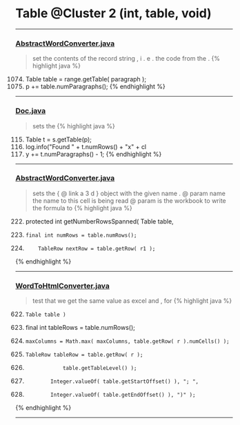 # Table @Cluster 2 (int, table, void)

***

### [AbstractWordConverter.java](https://searchcode.com/codesearch/view/97383976/)
> set the contents of the record string , i . e . the code from the . 
{% highlight java %}
1074. Table table = range.getTable( paragraph );
1077. p += table.numParagraphs();
{% endhighlight %}

***

### [Doc.java](https://searchcode.com/codesearch/view/17642935/)
> sets the 
{% highlight java %}
115. Table t = s.getTable(p);
118. log.info("Found " + t.numRows() + "x" + cl
126. y += t.numParagraphs() - 1;
{% endhighlight %}

***

### [AbstractWordConverter.java](https://searchcode.com/codesearch/view/97383976/)
> sets the { @ link a 3 d } object with the given name . @ param name the name to this cell is being read @ param is the workbook to write the formula to 
{% highlight java %}
222. protected int getNumberRowsSpanned( Table table,
229.     final int numRows = table.numRows();
234.         TableRow nextRow = table.getRow( r1 );
{% endhighlight %}

***

### [WordToHtmlConverter.java](https://searchcode.com/codesearch/view/97383966/)
> test that we get the same value as excel and , for 
{% highlight java %}
622.     Table table )
629. final int tableRows = table.numRows();
634.     maxColumns = Math.max( maxColumns, table.getRow( r ).numCells() );
639.     TableRow tableRow = table.getRow( r );
693.                 table.getTableLevel() );
741.             Integer.valueOf( table.getStartOffset() ), "; ",
742.             Integer.valueOf( table.getEndOffset() ), ")" );
{% endhighlight %}

***


